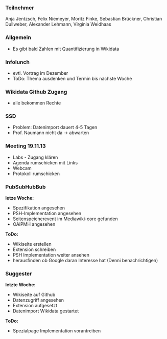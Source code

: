 ### Teilnehmer
Anja Jentzsch, Felix Niemeyer, Moritz Finke, Sebastian Brückner, Christian Dullweber, Alexander Lehmann, Virginia Weidhaas

### Allgemein
* Es gibt bald Zahlen mit Quantifizierung in Wikidata

### Infolunch
* evtl. Vortrag im Dezember
* ToDo: Thema ausdenken und Termin bis nächste Woche

### Wikidata Github Zugang
* alle bekommen Rechte

### SSD
* Problem: Datenimport dauert 4-5 Tagen
* Prof. Naumann nicht da -> abwarten

### Meeting 19.11.13
* Labs - Zugang klären 
* Agenda rumschicken mit Links
* Webcam
* Protokoll rumschicken

### PubSubHubBub

**letze Woche:**
* Spezifikation angesehen
* PSH-Implementation angesehen
* Seitenspeicherevent im Mediawiki-core gefunden
* OAiPMH angesehen

**ToDo:**
* Wikiseite erstellen
* Extension schreiben
* PSH Implementation weiter ansehen
* herausfinden ob Google daran Interesse hat (Denni benachrichtigen)


### Suggester

**letzte Woche:** 
* Wikiseite auf Github 
* Datenzugriff angesehen
* Extension aufgesetzt
* Datenimport Wikidata gestartet

**ToDo:**
* Spezialpage Implementation vorantreiben